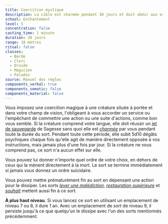 ```yaml
---
title: Coercition mystique
description: La cible est charmée pendant 30 jours et doit obéir aux ordres du PJ.
school: Enchantement
level: 5
concentration: false
casting_time: 1 minute
duration: 30 jours
range: 18 mètres
ritual: false
classes:
  - Barde
  - Clerc
  - Druide
  - Magicien
  - Paladin
source: Manuel des règles
components_verbal: true
components_somatic: false
components_material: false
---
```

Vous imposez une coercition magique à une créature située à portée et dans votre champ de vision, l'obligeant à vous accorder un service ou l'empêchant de commettre une action ou une suite d'actions, comme bon vous semble. Si la créature comprend votre langue, elle doit réussir un [jet de sauvegarde](/utiliser-les-caracteristiques/#jets-de-sauvegarde) de Sagesse sans quoi elle est [_charmée_](/gerer-la-sante-du-personnage/#charme) par vous pendant toute la durée du sort. Pendant toute cette période, elle subit 5d10 dégâts psychiques chaque fois qu'elle agit de manière directement opposée à vos instructions, mais jamais plus d'une fois par jour. Si la créature ne vous comprend pas, ce sort n'a aucun effet sur elle.

Vous pouvez lui donner n'importe quel ordre de votre choix, en dehors de ceux qui la mènent directement à la mort. Le sort se termine immédiatement si jamais vous donnez un ordre suicidaire.

Vous pouvez mettre prématurément fin au sort en dépensant une action pour le dissiper. Les sorts [_lever une malédiction_](/grimoire/lever-une-malediction/), [_restauration supérieure_](/grimoire/restauration-superieure/) et [_souhait_](/grimoire/souhait/) mettent aussi fin à ce sort.

**À plus haut niveau**. Si vous lancez ce sort en utilisant un emplacement de niveau 7 ou 8, il dure 1 an. Avec un emplacement de sort de niveau 9, il persiste jusqu'à ce que quelqu'un le dissipe avec l'un des sorts mentionnés précédemment.
